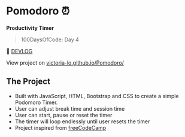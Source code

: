 # Pomodoro :alarm_clock:
**Productivity Timer**
> 100DaysOfCode: Day 4

📝 [DEVLOG](https://medium.com/@victoria2666/100-days-of-code-day-4-of-100-3e5b17de6b96)

View project on [victoria-lo.github.io/Pomodoro/](https://victoria-lo.github.io/Pomodoro/)

## The Project
- Built with JavaScript, HTML, Bootstrap and CSS to create a simple Podomoro Timer.
- User can adjust break time and session time
- User can start, pause or reset the timer
- The timer will loop endlessly until user resets the timer
- Project inspired from [freeCodeCamp](https://www.freecodecamp.org/learn/front-end-libraries/front-end-libraries-projects/build-a-pomodoro-clock)
